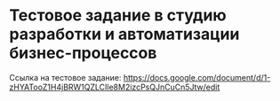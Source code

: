 # Тестовое задание в студию разработки и автоматизации бизнес-процессов

Ссылка на тестовое задание: https://docs.google.com/document/d/1-zHYATooZ1H4jBRW1QZLCIle8M2izcPsQJnCuCn5Jtw/edit
